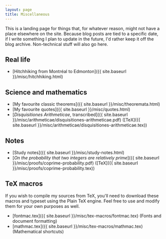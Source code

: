 ```yaml
---
layout: page
title: Miscellaneous
---
```


This is a landing page for things that, for whatever reason, might not have a place elsewhere on the site. Because blog posts are tied to a specific date, if I write something I plan to update in the future, I'd rather keep it off the blog archive. Non-technical stuff will also go here.

## Real life

+ [Hitchhiking from Montréal to Edmonton]({{ site.baseurl }}/misc/hitchhiking.html)

## Science and mathematics

+ [My favourite classic theorems]({{ site.baseurl }}/misc/theoremata.html)
+ [My favourite quotes]({{ site.baseurl }}/misc/quotes.html)
+ [_Disquisitiones Arithmeticae_, transcribed]({{ site.baseurl }}/misc/arithmeticae/disquisitiones-arithmeticae.pdf) ([TeX]({{ site.baseurl }}/misc/arithmeticae/disquisitiones-arithmeticae.tex))

## Notes
+ [Study notes]({{ site.baseurl }}/misc/study-notes.html)
+ [_On the probability that two integers are relatively prime_]({{ site.baseurl }}/misc/proofs/coprime-probability.pdf) ([TeX]({{ site.baseurl }}/misc/proofs/coprime-probability.tex))

## TeX macros

If you wish to compile my sources from TeX, you'll need to download these macros and typeset using the Plain TeX engine. Feel free to use and modify them for your own purposes as well.

+ [fontmac.tex]({{ site.baseurl }}/misc/tex-macros/fontmac.tex) (Fonts and document formatting)
+ [mathmac.tex]({{ site.baseurl }}/misc/tex-macros/mathmac.tex) (Mathematical shortcuts)
